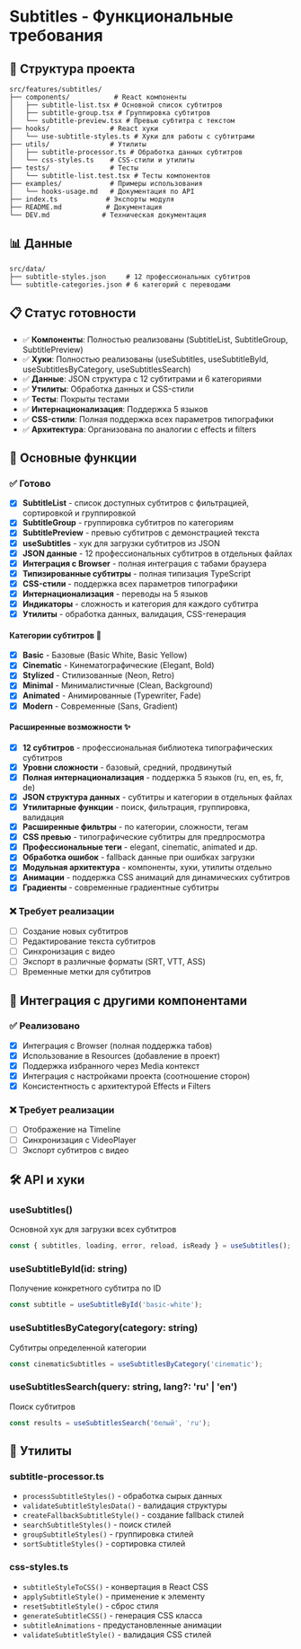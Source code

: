 # Subtitles - Функциональные требования

## 📁 Структура проекта

```
src/features/subtitles/
├── components/           # React компоненты
│   ├── subtitle-list.tsx # Основной список субтитров
│   ├── subtitle-group.tsx # Группировка субтитров
│   └── subtitle-preview.tsx # Превью субтитра с текстом
├── hooks/               # React хуки
│   └── use-subtitle-styles.ts # Хуки для работы с субтитрами
├── utils/               # Утилиты
│   ├── subtitle-processor.ts # Обработка данных субтитров
│   └── css-styles.ts    # CSS-стили и утилиты
├── tests/               # Тесты
│   └── subtitle-list.test.tsx # Тесты компонентов
├── examples/            # Примеры использования
│   └── hooks-usage.md   # Документация по API
├── index.ts            # Экспорты модуля
├── README.md           # Документация
└── DEV.md             # Техническая документация
```

## 📊 Данные

```
src/data/
├── subtitle-styles.json     # 12 профессиональных субтитров
└── subtitle-categories.json # 6 категорий с переводами
```

## 📋 Статус готовности

- ✅ **Компоненты**: Полностью реализованы (SubtitleList, SubtitleGroup, SubtitlePreview)
- ✅ **Хуки**: Полностью реализованы (useSubtitles, useSubtitleById, useSubtitlesByCategory, useSubtitlesSearch)
- ✅ **Данные**: JSON структура с 12 субтитрами и 6 категориями
- ✅ **Утилиты**: Обработка данных и CSS-стили
- ✅ **Тесты**: Покрыты тестами
- ✅ **Интернационализация**: Поддержка 5 языков
- ✅ **CSS-стили**: Полная поддержка всех параметров типографики
- ✅ **Архитектура**: Организована по аналогии с effects и filters

## 🎯 Основные функции

### ✅ Готово
- [x] **SubtitleList** - список доступных субтитров с фильтрацией, сортировкой и группировкой
- [x] **SubtitleGroup** - группировка субтитров по категориям
- [x] **SubtitlePreview** - превью субтитров с демонстрацией текста
- [x] **useSubtitles** - хук для загрузки субтитров из JSON
- [x] **JSON данные** - 12 профессиональных субтитров в отдельных файлах
- [x] **Интеграция с Browser** - полная интеграция с табами браузера
- [x] **Типизированные субтитры** - полная типизация TypeScript
- [x] **CSS-стили** - поддержка всех параметров типографики
- [x] **Интернационализация** - переводы на 5 языков
- [x] **Индикаторы** - сложность и категория для каждого субтитра
- [x] **Утилиты** - обработка данных, валидация, CSS-генерация

#### Категории субтитров 🎨
- [x] **Basic** - Базовые (Basic White, Basic Yellow)
- [x] **Cinematic** - Кинематографические (Elegant, Bold)
- [x] **Stylized** - Стилизованные (Neon, Retro)
- [x] **Minimal** - Минималистичные (Clean, Background)
- [x] **Animated** - Анимированные (Typewriter, Fade)
- [x] **Modern** - Современные (Sans, Gradient)

#### Расширенные возможности ✨
- [x] **12 субтитров** - профессиональная библиотека типографических субтитров
- [x] **Уровни сложности** - базовый, средний, продвинутый
- [x] **Полная интернационализация** - поддержка 5 языков (ru, en, es, fr, de)
- [x] **JSON структура данных** - субтитры и категории в отдельных файлах
- [x] **Утилитарные функции** - поиск, фильтрация, группировка, валидация
- [x] **Расширенные фильтры** - по категории, сложности, тегам
- [x] **CSS превью** - типографические субтитры для предпросмотра
- [x] **Профессиональные теги** - elegant, cinematic, animated и др.
- [x] **Обработка ошибок** - fallback данные при ошибках загрузки
- [x] **Модульная архитектура** - компоненты, хуки, утилиты отдельно
- [x] **Анимации** - поддержка CSS анимаций для динамических субтитров
- [x] **Градиенты** - современные градиентные субтитры

### ❌ Требует реализации
- [ ] Создание новых субтитров
- [ ] Редактирование текста субтитров
- [ ] Синхронизация с видео
- [ ] Экспорт в различные форматы (SRT, VTT, ASS)
- [ ] Временные метки для субтитров

## 🔄 Интеграция с другими компонентами

### ✅ Реализовано
- [x] Интеграция с Browser (полная поддержка табов)
- [x] Использование в Resources (добавление в проект)
- [x] Поддержка избранного через Media контекст
- [x] Интеграция с настройками проекта (соотношение сторон)
- [x] Консистентность с архитектурой Effects и Filters

### ❌ Требует реализации
- [ ] Отображение на Timeline
- [ ] Синхронизация с VideoPlayer
- [ ] Экспорт субтитров с видео

## 🛠️ API и хуки

### useSubtitles()
Основной хук для загрузки всех субтитров
```typescript
const { subtitles, loading, error, reload, isReady } = useSubtitles();
```

### useSubtitleById(id: string)
Получение конкретного субтитра по ID
```typescript
const subtitle = useSubtitleById('basic-white');
```

### useSubtitlesByCategory(category: string)
Субтитры определенной категории
```typescript
const cinematicSubtitles = useSubtitlesByCategory('cinematic');
```

### useSubtitlesSearch(query: string, lang?: 'ru' | 'en')
Поиск субтитров
```typescript
const results = useSubtitlesSearch('белый', 'ru');
```

## 🧪 Утилиты

### subtitle-processor.ts
- `processSubtitleStyles()` - обработка сырых данных
- `validateSubtitleStylesData()` - валидация структуры
- `createFallbackSubtitleStyle()` - создание fallback стилей
- `searchSubtitleStyles()` - поиск стилей
- `groupSubtitleStyles()` - группировка стилей
- `sortSubtitleStyles()` - сортировка стилей

### css-styles.ts
- `subtitleStyleToCSS()` - конвертация в React CSS
- `applySubtitleStyle()` - применение к элементу
- `resetSubtitleStyle()` - сброс стиля
- `generateSubtitleCSS()` - генерация CSS класса
- `subtitleAnimations` - предустановленные анимации
- `validateSubtitleStyle()` - валидация CSS стилей
